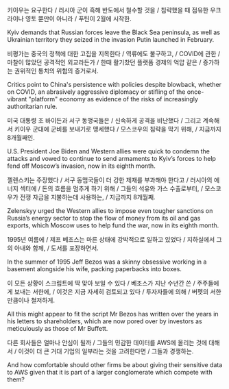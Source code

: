 키이우는 요구한다 / 러시아 군이 흑해 반도에서 철수할 것을 / 침략했을 때 점유한 우크라이나 영토 뿐만이 아니라 / 푸틴이 2월에 시작한.

Kyiv demands that Russian forces leave the Black Sea peninsula, as well as Ukrainian territory they seized in the invasion Putin launched in February.

비평가는 중국의 정책에 대한 고집을 지목한다 / 역류에도 불구하고, / COVID에 관한 / 마찰이 많았던 공격적인 외교라든가 / 한때 활기찼던 플랫폼 경제의 억압 같은 / 증가하는 권위적인 통치의 위험의 증거로서.

Critics point to China's persistence with policies despite blowback, whether on COVID, an abrasively aggressive diplomacy or stifling of the once-vibrant "platform" economy as evidence of the risks of increasingly authoritarian rule.

미국 대통령 조 바이든과 서구 동맹국들은 / 신속하게 공격을 비난했다 / 그리고 계속해서 키이우 군대에 군비를 보내기로 맹세했다 / 모스코우의 침략을 막기 위해, / 지금까지 8개월째인.

U.S. President Joe Biden and Western allies were quick to condemn the attacks and vowed to continue to send armaments to Kyiv’s forces to help fend off Moscow’s invasion, now in its eighth month.

젤렌스키는 주장했다 / 서구 동맴국들이 더 강한 제재를 부과해야 한다고 / 러시아의 에너지 섹터에 / 돈의 흐름을 멈추게 하기 위해 / 그들의 석유와 가스 수출로부터, / 모스코우가 전쟁 자금을 지불하는데 사용하는, / 지금까지 8개월째.

Zelenskyy urged the Western allies to impose even tougher sanctions on Russia’s energy sector to stop the flow of money from its oil and gas exports, which Moscow uses to help fund the war, now in its eighth month.

1995년 여름에 / 제프 베조스는 마른 상태에 강박적으로 일하고 있었다 / 지하실에서 그의 아내와 함께, / 도서를 포장하면서.

In the summer of 1995 Jeff Bezos was a skinny obsessive working in a basement alongside his wife, packing paperbacks into boxes.

이 모든 상황이 스크립트에 딱 맞아 보일 수 있다 / 베조스가 지난 수년간 쓴 / 주주들에게 보내는 서한에, / 이것은 지금 자세히 검토되고 있다 / 투자자들에 의해 / 버펫의 서한만큼이나 철저하게. 

All this might appear to fit the script Mr Bezos has written over the years in his letters to shareholders, which are now pored over by investors as meticulously as those of Mr Buffett.

다른 회사들은 얼마나 안심이 될까 / 그들의 민감한 데이터를 AWS에 올리는 것에 대해서 / 이것이 더 큰 거대 기업의 일부라는 것을 고려한다면 / 그들과 경쟁하는.

And how comfortable should other firms be about giving their sensitive data to AWS given that it is part of a larger conglomerate which compete with them?

